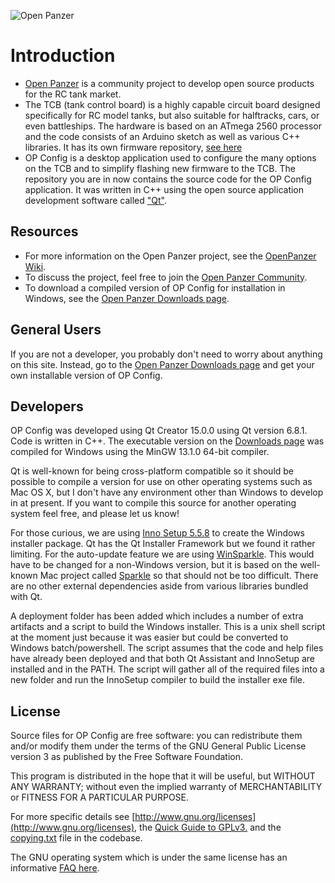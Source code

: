 ![Open Panzer](http://www.openpanzer.org/images/github/openpanzeropconfig.png)
# Introduction
  * [Open Panzer](http://www.openpanzer.org) is a community project to develop open source products for the RC tank market. 
  * The TCB (tank control board) is a highly capable circuit board designed specifically for RC model tanks, but also suitable for halftracks, cars, or even battleships. The hardware is based on an ATmega 2560 processor and the code consists of an Arduino sketch as well as various C++ libraries. It has its own firmware repository, [see here](https://github.com/OpenPanzerProject/TCB)
  * OP Config is a desktop application used to configure the many options on the TCB and to simplify flashing new firmware to the TCB. The repository you are in now contains the source code for the OP Config application. It was written in C++ using the open source application development software called ["Qt"](http://www.qt.io/developers/).

## Resources
  * For more information on the Open Panzer project, see the [OpenPanzer Wiki](http://wiki.openpanzer.org).
  * To discuss the project, feel free to join the [Open Panzer Community](http://openpanzer.org/forum/index.php?action=forum).
  * To download a compiled version of OP Config for installation in Windows, see the [Open Panzer Downloads page](http://www.openpanzer.org/downloads). 

## General Users
If you are not a developer, you probably don't need to worry about anything on this site. Instead, go to the [Open Panzer Downloads page](http://www.openpanzer.org/downloads) and get your own installable version of OP Config. 

## Developers
OP Config was developed using Qt Creator 15.0.0 using Qt version 6.8.1. Code is written in C++. The executable version on the [Downloads page](http://www.openpanzer.org/downloads) was compiled for Windows using the MinGW 13.1.0 64-bit compiler. 

Qt is well-known for being cross-platform compatible so it should be possible to compile a version for use on other operating systems such as Mac OS X, but I don't have any environment other than Windows to develop in at present. If you want to compile this source for another operating system feel free, and please let us know! 

For those curious, we are using [Inno Setup 5.5.8](http://www.jrsoftware.org/isinfo.php) to create the Windows installer package. Qt has the Qt Installer Framework but we found it rather limiting. For the auto-update feature we are using [WinSparkle](https://github.com/vslavik/winsparkle). This would have to be changed for a non-Windows version, but it is based on the well-known Mac project called [Sparkle](https://sparkle-project.org/) so that should not be too difficult. There are no other external dependencies aside from various libraries bundled with Qt. 

A deployment folder has been added which includes a number of extra artifacts and a script to build the Windows installer.  This is a unix shell script at the moment just because it was easier but could be converted to Windows batch/powershell.  The script assumes that the code and help files have already been deployed and that both Qt Assistant and InnoSetup are installed and in the PATH.  The script will gather all of the required files into a new folder and run the InnoSetup compiler to build the installer exe file.

## License
Source files for OP Config are free software: you can redistribute them and/or modify them under the terms of the GNU General Public License version 3 as published by the Free Software Foundation.

This program is distributed in the hope that it will be useful, but WITHOUT ANY WARRANTY; without even the implied warranty of MERCHANTABILITY or FITNESS FOR A PARTICULAR PURPOSE. 

For more specific details see [http://www.gnu.org/licenses](http://www.gnu.org/licenses), the [Quick Guide to GPLv3.](http://www.gnu.org/licenses/quick-guide-gplv3.html) and the [copying.txt](https://github.com/OpenPanzerProject/OP-Config/blob/master/COPYING.txt) file in the codebase.

The GNU operating system which is under the same license has an informative [FAQ here](http://www.gnu.org/licenses/gpl-faq.html).
